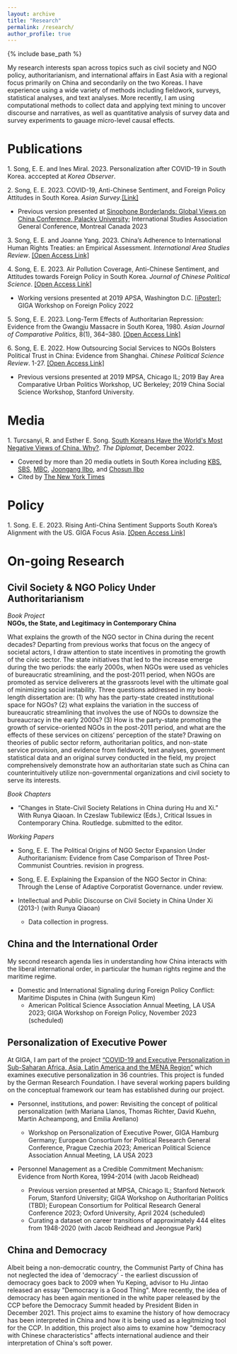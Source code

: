 ```yaml
---
layout: archive
title: "Research"
permalink: /research/
author_profile: true
---
```


{% include base_path %}

My research interests span across topics such as civil society and NGO policy, authoritarianism, and international affairs in East Asia with a regional focus primarily on China and secondarily on the two Koreas. I have experience using a wide variety of methods including fieldwork, surveys, statistical analyses, and text analyses. More recently, I am using computational methods to collect data and applying text mining to uncover discourse and narratives, as well as quantitative analysis of survey data and survey experiments to gauage micro-level causal effects.

# Publications

1\. Song, E. E. and Ines Miral. 2023. Personalization after COVID-19 in South Korea. acccepted at *Korea Observer*.

2\. Song, E. E. 2023. COVID-19, Anti-Chinese Sentiment, and Foreign Policy Attitudes in South Korea. *Asian Survey*.[[Link]](https://t.co/ulZlIiRwHZ)  
  * Previous version presented at [Sinophone Borderlands: Global Views on China Conference, Palacky University](https://sinofon.cz/surveys/); International Studies Association General Conference, Montreal Canada 2023

3\. Song, E. E. and Joanne Yang. 2023. China’s Adherence to International Human Rights Treaties: an Empirical Assessment. *International Area Studies Review*. [[Open Access Link]](https://journals.sagepub.com/doi/10.1177/22338659231175830)

4\. Song, E. E. 2023. Air Pollution Coverage, Anti-Chinese Sentiment, and Attitudes towards Foreign Policy in South Korea. *Journal of Chinese Political Science*. [[Open Access Link]](https://doi.org/10.1007/s11366-023-09849-z)  
   * Working versions presented at 2019 APSA, Washington D.C. [[iPoster]](https://apsa2019-apsa.ipostersessions.com/default.aspx?s=DF-1D-34-3D-64-33-21-12-B0-42-57-A1-87-AC-68-E1); GIGA Workshop on Foreign Policy 2022

5\. Song, E. E. 2023. Long-Term Effects of Authoritarian Repression: Evidence from the Gwangju Massacre in South Korea, 1980. *Asian Journal of Comparative Politics*, 8(1), 364–380. [[Open Access Link]](https://journals.sagepub.com/doi/epub/10.1177/20578911221147994)

6\. Song, E. E. 2022. How Outsourcing Social Services to NGOs Bolsters Political Trust in China: Evidence from Shanghai. *Chinese Political Science Review*. 1-27. [[Open Access Link]](https://link.springer.com/article/10.1007/s41111-021-00207-z)    
   * Previous versions presented at 2019 MPSA, Chicago IL; 2019 Bay Area Comparative Urban Politics Workshop, UC Berkeley; 2019 China Social Science Workshop, Stanford University.
   
# Media

1\. Turcsanyi, R. and Esther E. Song. [South Koreans Have the World's Most Negative Views of China. Why?](https://thediplomat.com/2022/12/south-koreans-have-the-worlds-most-negative-views-of-china-why/). *The Diplomat*, December 2022.   
   * Covered by more than 20 media outlets in South Korea including [KBS](https://news.kbs.co.kr/news/view.do?ncd=6207159&ref=A), [SBS](https://news.sbs.co.kr/news/endPage.do?news_id=N1007024887&plink=ORI&cooper=NAVER), [MBC](https://imnews.imbc.com/replay/2022/nwtoday/article/6440097_35752.html), [Joongang Ilbo](https://www.joongang.co.kr/article/25129259), and [Chosun Ilbo](https://www.chosun.com/international/international_general/2022/12/28/NSJ6CQ37RNEM3JOVZWWAZDRAAI/?utm_source=naver&utm_medium=referral&utm_campaign=naver-news)
   * Cited by [The New York Times](https://www.nytimes.com/2023/04/10/opinion/south-korea-japan-china-relations.html) 

# Policy

1\. Song. E. E. 2023. Rising Anti-China Sentiment Supports South Korea’s Alignment with the US. GIGA Focus Asia. [[Open Access Link]](https://www.giga-hamburg.de/en/publications/giga-focus/rising-anti-china-sentiment-supports-south-koreas-alignment-with-the-us)    

# On-going Research
## Civil Society & NGO Policy Under Authoritarianism

*Book Project*     
**NGOs, the State, and Legitimacy in Contemporary China**

What explains the growth of the NGO sector in China during the recent decades? Departing from previous works that focus on the angecy of societal actors, I draw attention to state incentives in promoting the growth of the civic sector. The state initiatives that led to the increase emerge during the two periods: the early 2000s, when NGOs were used as vehicles of bureaucratic streamlining, and the post-2011 period, when NGOs are promoted as service deliverers at the grassroots level with the ultimate goal of minimizing social instability. Three questions addressed in my book-length dissertation are: (1) why has the party-state created institutional space for NGOs? (2) what explains the variation in the success of bureaucratic streamlining that involves the use of NGOs to downsize the bureaucracy in the early 2000s? (3) How is the party-state promoting the growth of service-oriented NGOs in the post-2011 period, and what are the effects of these services on citizens’ perception of the state? Drawing on theories of public sector reform, authoritarian politics, and non-state service provision, and evidence from fieldwork, text analyses, government statistical data and an original survey conducted in the field, my project comprehensively demonstrate how an authoritarian state such as China can counterintuitively utilize non-governmental organizations and civil society to serve its interests.

*Book Chapters*

* “Changes in State-Civil Society Relations in China during Hu and Xi.” With Runya Qiaoan. In Czeslaw Tubilewicz (Eds.), Critical Issues in Contemporary China. Routledge. submitted to the editor.

*Working Papers*

* Song, E. E. The Political Origins of NGO Sector Expansion Under Authoritarianism: Evidence from Case Comparison of Three Post-Communist Countries. revision in progress.

* Song, E. E. Explaining the Expansion of the NGO Sector in China: Through the Lense of Adaptive Corporatist Governance. under review.

* Intellectual and Public Discourse on Civil Society in China Under Xi (2013-) (with Runya Qiaoan)     
  * Data collection in progress.

## China and the International Order

My second research agenda lies in understanding how China interacts with the liberal international order, in particular the human rights regime and the maritime regime.

* Domestic and International Signaling during Foreign Policy Conflict: Maritime Disputes in China (with Sungeun Kim)
  * American Political Science Association Annual Meeting, LA USA 2023; GIGA Workshop on Foreign Policy, November 2023 (scheduled)
    
## Personalization of Executive Power

At GIGA, I am part of the project [“COVID-19 and Executive Personalization in Sub-Saharan Africa, Asia, Latin America and the MENA Region”](https://www.giga-hamburg.de/en/research-and-transfer/projects/covid-19-executive-personalization-sub-saharan-africa-asia-latin-america-mena-region) which examines executive personalization in 36 countries. This project is funded by the German Research Foundation. I have several working papers building on the conceptual framework our team has established during our project.

* Personnel, institutions, and power: Revisiting the concept of political personalization (with Mariana Llanos, Thomas Richter, David Kuehn, Martin Acheampong, and Emilia Arellano)
  * Workshop on Personalization of Executive Power, GIGA Hamburg Germany; European Consortium for Political Research General Conference, Prague Czechia 2023; American Political Science Association Annual Meeting, LA USA 2023

* Personnel Management as a Credible Commitment Mechanism: Evidence from North Korea, 1994-2014 (with Jacob Reidhead)
  * Previous version presented at MPSA, Chicago IL; Stanford Network Forum, Stanford University; GIGA Workshop on Authoritarian Politics (TBD); European Consortium for Political Research General Conference 2023; Oxford University, April 2024 (scheduled)
  * Curating a dataset on career transitions of approximately 444 elites from 1948-2020 (with Jacob Reidhead and Jeongsue Park)     

## China and Democracy

Albeit being a non-democratic country, the Communist Party of China has not neglected the idea of 'democracy' - the earliest discussion of democracy goes back to 2009 when Yu Keping, advisor to Hu Jintao released an essay "Democracy is a Good Thing". More recently, the idea of democracy has been again mentioned in the white paper released by the CCP before the Democracy Summit headed by President Biden in December 2021. This project aims to examine the history of how democracy has been interpreted in China and how it is being used as a legitmizing tool for the CCP. In addition, this project also aims to examine how "democracy with Chinese characteristics" affects international audience and their interpretation of China's soft power.
